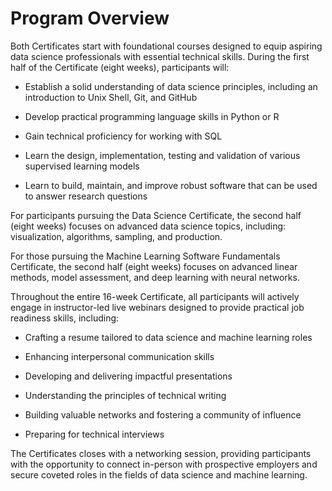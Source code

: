 # Program Overview 

Both Certificates start with foundational courses designed to equip aspiring data science professionals with essential technical skills. During the first half of the Certificate (eight weeks), participants will:  

* Establish a solid understanding of data science principles, including an introduction to Unix Shell, Git, and GitHub  

* Develop practical programming language skills in Python or R  

* Gain technical proficiency for working with SQL 

* Learn the design, implementation, testing and validation of various supervised learning models  

* Learn to build, maintain, and improve robust software that can be used to answer research questions  

For participants pursuing the Data Science Certificate, the second half (eight weeks) focuses on advanced data science topics, including: visualization, algorithms, sampling, and production.  

For those pursuing the Machine Learning Software Fundamentals Certificate, the second half (eight weeks) focuses on advanced linear methods, model assessment, and deep learning with neural networks.   

Throughout the entire 16-week Certificate, all participants will actively engage in instructor-led live webinars designed to provide practical job readiness skills, including:   

* Crafting a resume tailored to data science and machine learning roles  

* Enhancing interpersonal communication skills  

* Developing and delivering impactful presentations  

* Understanding the principles of technical writing 

* Building valuable networks and fostering a community of influence  

* Preparing for technical interviews  

The Certificates closes with a networking session, providing participants with the opportunity to connect in-person with prospective employers and secure coveted roles in the fields of data science and machine learning. 
